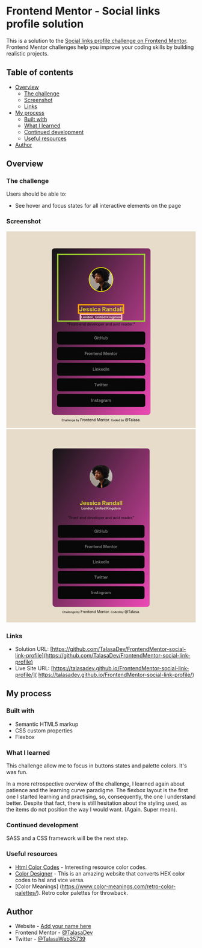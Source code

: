 # Frontend Mentor - Social links profile solution

This is a solution to the [Social links profile challenge on Frontend Mentor](https://www.frontendmentor.io/challenges/social-links-profile-UG32l9m6dQ). Frontend Mentor challenges help you improve your coding skills by building realistic projects. 

## Table of contents

- [Overview](#overview)
  - [The challenge](#the-challenge)
  - [Screenshot](#screenshot)
  - [Links](#links)
- [My process](#my-process)
  - [Built with](#built-with)
  - [What I learned](#what-i-learned)
  - [Continued development](#continued-development)
  - [Useful resources](#useful-resources)
- [Author](#author)


## Overview

### The challenge

Users should be able to:

- See hover and focus states for all interactive elements on the page

### Screenshot

![](./screenshot-social-links-profile-BORDERS.png)
![](./screenshot-social-links-profile.png)


### Links

- Solution URL: [https://github.com/TalasaDev/FrontendMentor-social-link-profile](https://github.com/TalasaDev/FrontendMentor-social-link-profile)
- Live Site URL: [https://talasadev.github.io/FrontendMentor-social-link-profile/]( https://talasadev.github.io/FrontendMentor-social-link-profile/)

## My process

### Built with

- Semantic HTML5 markup
- CSS custom properties
- Flexbox


### What I learned

This challenge allow me to focus in buttons states and palette colors. It's was fun.

In a more retrospective overview of the challenge, I learned again about patience and the learning curve paradigme. The flexbox layout is the first one I started learning and practising, so, consequently, the one I understand better. Despite that fact, there is still hesitation about the styling used, as the items do not position the way I would want. (Again. Super mean). 


### Continued development

SASS and a CSS framework will be the next step.


### Useful resources

- [Html Color Codes](https://html-color.codes/gold) - Interesting resource color codes.
- [Color Designer](https://colordesigner.io/convert/hsltohex) - This is an amazing website that converts HEX color codes to hsl and vice versa.
- [Color Meanings] (https://www.color-meanings.com/retro-color-palettes/). Retro color palettes for throwback. 


## Author

- Website - [Add your name here](https://www.your-site.com)
- Frontend Mentor - [@TalasaDev](https://www.frontendmentor.io/profile/TalasaDev)
- Twitter - [@TalasaWeb35739](https://x.com/TalasaWeb35739)
